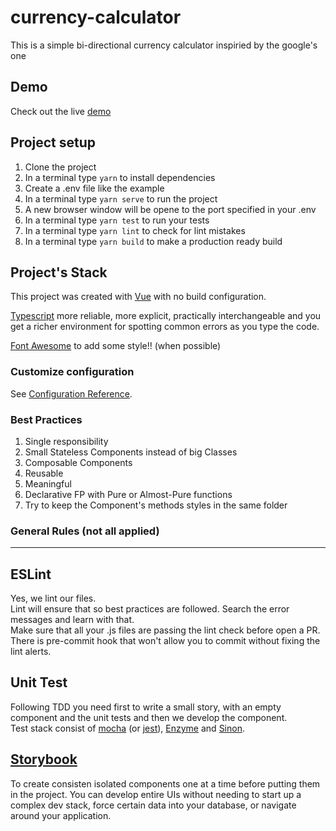 # currency-calculator
This is a simple bi-directional currency calculator inspiried by the google's one


## Demo
Check out the live [demo](http://currency-calculator.ksulourgeio.gr)

## Project setup
1. Clone the project
1. In a terminal type ```yarn``` to install dependencies
1. Create a .env file like the example
1. In a terminal type ```yarn serve``` to run the project
1. A new browser window will be opene to the port specified in your .env
1. In a terminal type ```yarn test``` to run your tests
1. In a terminal type ```yarn lint``` to check for lint mistakes
1. In a terminal type ```yarn build``` to make a production ready build

## Project's Stack
This project was created with [Vue](https://vuejs.org) with no build configuration.

[Typescript](https://www.typescriptlang.org/) more reliable, more explicit, practically interchangeable and you get a richer environment for spotting common errors as you type the code.

[Font Awesome](https://fontawesome.com/) to add some style!! (when possible)

### Customize configuration
See [Configuration Reference](https://cli.vuejs.org/config/).


### Best Practices
1. Single responsibility
1. Small Stateless Components instead of big Classes
1. Composable Components
1. Reusable
1. Meaningful
1. Declarative FP with Pure or Almost-Pure functions
1. Try to keep the Component's methods styles in the same folder


### General Rules (not all applied)
-----
## ESLint
Yes, we lint our files.   
Lint will ensure that so best practices are followed. Search the error messages and learn with that.   
Make sure that all your .js files are passing the lint check before open a PR.      
There is pre-commit hook that won't allow you to commit without fixing the lint alerts.

## Unit Test
Following TDD you need first to write a small story, with an empty component and the unit tests and then we develop the component.   
Test stack consist of [mocha](https://mochajs.org/) (or [jest](https://jestjs.io)), [Enzyme](http://airbnb.io/enzyme/docs/) and [Sinon](http://sinonjs.org).  

## [Storybook](https://storybook.js.org/)
To create consisten isolated components one at a time before putting them in the project.
You can develop entire UIs without needing to start up a complex dev stack, force certain data into your database, or navigate around your application.
